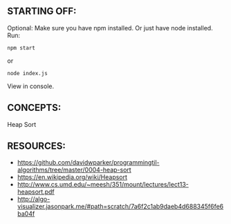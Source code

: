 ## STARTING OFF:

Optional: Make sure you have npm installed.
Or just have node installed.
Run:
```
npm start
```

or
```
node index.js
```

View in console.

## CONCEPTS:

Heap Sort

## RESOURCES:

* https://github.com/davidwparker/programmingtil-algorithms/tree/master/0004-heap-sort
* https://en.wikipedia.org/wiki/Heapsort
* http://www.cs.umd.edu/~meesh/351/mount/lectures/lect13-heapsort.pdf
* http://algo-visualizer.jasonpark.me/#path=scratch/7a6f2c1ab9daeb4d688345f6fe6ba04f
